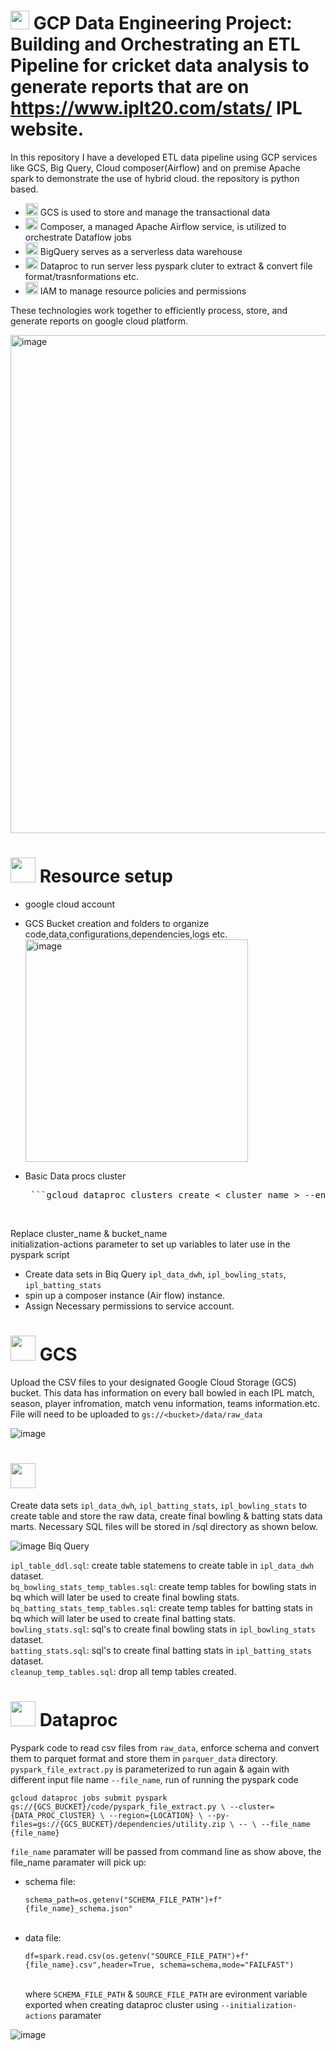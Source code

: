 # <img src="https://github.com/user-attachments/assets/b52f367f-d2e0-4233-82b6-2c4683cd6a15" width="30"/> GCP Data Engineering Project: Building and Orchestrating an ETL Pipeline for cricket data analysis to generate reports that are on https://www.iplt20.com/stats/<year> IPL website.
In this repository I have a developed ETL data pipeline using GCP services like GCS, Big Query, Cloud composer(Airflow) and on premise Apache spark to demonstrate the use of hybrid cloud. the repository is python based.
 - <img src="https://github.com/user-attachments/assets/929c57e4-0cfe-4dd2-a0b4-751a7a92dc9e" width="20"/> GCS is used to store and manage the transactional data
 - <img src="https://github.com/user-attachments/assets/c474f33c-c3b9-4631-9703-d44965a8277b" width="20"/> Composer, a managed Apache Airflow service, is utilized to orchestrate Dataflow jobs 
 - <img src="https://github.com/user-attachments/assets/729ae49d-7b4d-47ee-bd1c-7936fe26196c" width="20"/>  BigQuery serves as a serverless data warehouse
 - <img src="https://github.com/user-attachments/assets/d115e980-990b-4a04-9f3e-c55ae0b4123b" width="20"/>  Dataproc to run server less pyspark cluter to extract & convert file format/trasnformations etc. 
- <img src="https://github.com/user-attachments/assets/95c82bb0-70a3-4cd0-a3ca-277a6814a356" width="20"/> IAM to manage resource policies and permissions 

These technologies work together to efficiently process, store, and generate reports on google cloud platform.

<img width="797" alt="image" src="https://github.com/user-attachments/assets/96d888cc-d2c6-42d2-a8c0-e2b0166033f0" />

# <img src="https://github.com/user-attachments/assets/8195e8b0-b96f-4f39-bed6-d83db3df0827" width="40"/> Resource setup
 - google cloud account
 - GCS Bucket creation and folders to organize code,data,configurations,dependencies,logs etc.
   <img width="356" alt="image" src="https://github.com/user-attachments/assets/baea73e9-924f-443c-a509-6e3b8a16e098" />

 - Basic Data procs cluster <br>
   <pre> ```gcloud dataproc clusters create < cluster_name > --enable-component-gateway --region us-central1 --master-machine-type n1-standard-2 --master-boot-disk-size 100 --num-workers 2 - worker-machine-type n1-standard-2 --worker-boot-disk-size 100 --image-version 2.1-debian11 --project vocal-chiller-457916-r2 --initialization-actions=gs://< bucket_name >/config/set_params.ksh```</pre> <br>
Replace cluster_name & bucket_name<br>
initialization-actions parameter to set up variables to later use in the pyspark script<br>

 - Create data sets in Biq Query `ipl_data_dwh`, `ipl_bowling_stats`, `ipl_batting_stats`
 - spin up a composer instance (Air flow) instance.
 - Assign Necessary permissions to service account.

# <img src="https://github.com/user-attachments/assets/929c57e4-0cfe-4dd2-a0b4-751a7a92dc9e" width="40"/> GCS

Upload the CSV files to your designated Google Cloud Storage (GCS) bucket. This data has information on every ball bowled in each IPL match, season, player infromation, match venu information, teams information.etc. File will need to be uploaded to ``gs://<bucket>/data/raw_data``

![image](https://github.com/user-attachments/assets/4df03cfb-f11e-4a22-9fd8-5ad318784755)

#  <img src="https://github.com/user-attachments/assets/729ae49d-7b4d-47ee-bd1c-7936fe26196c" width="40"/>

Create data sets `ipl_data_dwh`, `ipl_batting_stats`, `ipl_bowling_stats` to create table and store the raw data, create final bowling & batting stats data marts.
Necessary SQL files will be stored in /sql directory as shown below.

![image](https://github.com/user-attachments/assets/fa3ebbdd-dd02-4af8-bd37-1d030a8573ff) Biq Query

`ipl_table_ddl.sql`: create table statemens to create table in `ipl_data_dwh` dataset.<br>
`bq_bowling_stats_temp_tables.sql`: create temp tables for bowling stats in bq which will later be used to create final bowling stats.<br>
`bq_batting_stats_temp_tables.sql`: create temp tables for batting stats in bq which will later be used to create final batting stats.<br>
`bowling_stats.sql`: sql's to create final bowling stats in `ipl_bowling_stats` dataset.<br>
`batting_stats.sql`: sql's to create final batting stats in `ipl_batting_stats` dataset.<br>
`cleanup_temp_tables.sql`: drop all temp tables created.<br>

# <img src="https://github.com/user-attachments/assets/d115e980-990b-4a04-9f3e-c55ae0b4123b" width="40"/> Dataproc
Pyspark code to read csv files from `raw_data`, enforce schema and convert them to parquet format and store them in `parquer_data` directory. <br>
``pyspark_file_extract.py`` is parameterized to run again & again with different input file name ``--file_name``, run of running the pyspark code <br>

``gcloud dataproc jobs submit pyspark gs://{GCS_BUCKET}/code/pyspark_file_extract.py \
                                 --cluster={DATA_PROC_ClUSTER} \
                                 --region={LOCATION} \
                                 --py-files=gs://{GCS_BUCKET}/dependencies/utility.zip \
                                 -- \
                                --file_name {file_name}`` <br>
   
  ``file_name`` paramater will be passed from command line as show above, the file_name paramater will pick up:
  - schema file: <pre> ```schema_path=os.getenv("SCHEMA_FILE_PATH")+f"{file_name}_schema.json" ``` </pre> <br>
  - data file: <pre> ```df=spark.read.csv(os.getenv("SOURCE_FILE_PATH")+f"{file_name}.csv",header=True, schema=schema,mode="FAILFAST")```</pre> <br> 
  where `SCHEMA_FILE_PATH` & `SOURCE_FILE_PATH` are evironment variable exported when creating dataproc cluster using ``--initialization-actions`` paramater

![image](https://github.com/user-attachments/assets/8f1f480a-4ca1-4dca-ae94-60ee00110f29)
